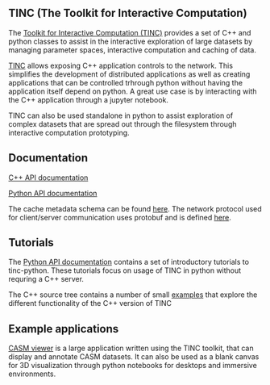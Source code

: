 ## TINC (The Toolkit for Interactive Computation)

The [Toolkit for Interactive Computation (TINC)](https://github.com/AlloSphere-Research-Group/tinc) provides a set of C++ and python classes to assist in the interactive exploration of large datasets by managing parameter spaces, interactive computation and caching of data.

[TINC](https://github.com/AlloSphere-Research-Group/tinc) allows exposing C++ application controls to the network. This simplifies the development of distributed applications as well as creating applications that can be controlled trhrough python without having the application itself depend on python. A great use case is by interacting with the C++ application through a jupyter notebook.

TINC can also be used standalone in python to assist exploration of complex datasets that are spread out through the filesystem through interactive computation prototyping.

## Documentation

 [C++ API documentation](doc/html/index.html)
 
 [Python API documentation](https://tinc-python.readthedocs.io/en/latest/)

 The cache metadata schema can be found [here](https://github.com/AlloSphere-Research-Group/tinc/blob/main/doc/tinc_cache_schema.json). The network protocol used for client/server communication uses protobuf and is defined [here](https://github.com/AlloSphere-Research-Group/tinc/blob/main/src/tinc_protocol.proto).

## Tutorials

The [Python API documentation](https://tinc-python.readthedocs.io/en/latest/) contains a set of introductory tutorials to tinc-python. These tutorials focus on usage of TINC in python without requring a C++ server.

The C++ source tree contains a number of small [examples](https://github.com/AlloSphere-Research-Group/tinc/tree/main/examples) that explore the different functionality of the C++ version of TINC


## Example applications

[CASM viewer](https://github.com/AlloSphere-Research-Group/casm_viewer) is a large application written using the TINC toolkit, that can display and annotate CASM datasets. It can also be used as a blank canvas for 3D visualization through python notebooks for desktops and immersive environments. 

